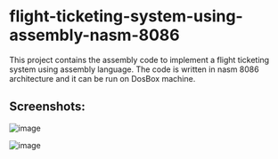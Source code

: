 # flight-ticketing-system-using-assembly-nasm-8086

This project contains the assembly code to implement a flight ticketing system using assembly language. The code is written in nasm 8086 architecture and it can be run on DosBox machine.

## Screenshots: 

![image](https://github.com/Lunister/flight-ticketing-system-using-assembly-nasm-8086/assets/59477887/b2b0fda1-5959-473d-9539-5001d700f87f)

![image](https://github.com/Lunister/flight-ticketing-system-using-assembly-nasm-8086/assets/59477887/b69b8819-5093-4840-84fe-9734d9eb77c8)
